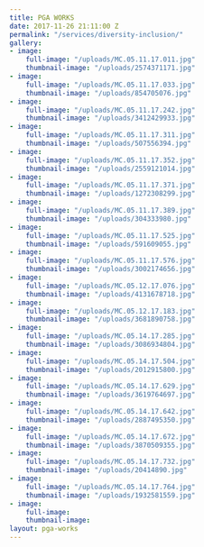```yaml
---
title: PGA WORKS
date: 2017-11-26 21:11:00 Z
permalink: "/services/diversity-inclusion/"
gallery:
- image:
    full-image: "/uploads/MC.05.11.17.011.jpg"
    thumbnail-image: "/uploads/2574371171.jpg"
- image:
    full-image: "/uploads/MC.05.11.17.033.jpg"
    thumbnail-image: "/uploads/854705076.jpg"
- image:
    full-image: "/uploads/MC.05.11.17.242.jpg"
    thumbnail-image: "/uploads/3412429933.jpg"
- image:
    full-image: "/uploads/MC.05.11.17.311.jpg"
    thumbnail-image: "/uploads/507556394.jpg"
- image:
    full-image: "/uploads/MC.05.11.17.352.jpg"
    thumbnail-image: "/uploads/2559121014.jpg"
- image:
    full-image: "/uploads/MC.05.11.17.371.jpg"
    thumbnail-image: "/uploads/1272308299.jpg"
- image:
    full-image: "/uploads/MC.05.11.17.389.jpg"
    thumbnail-image: "/uploads/304333980.jpg"
- image:
    full-image: "/uploads/MC.05.11.17.525.jpg"
    thumbnail-image: "/uploads/591609055.jpg"
- image:
    full-image: "/uploads/MC.05.11.17.576.jpg"
    thumbnail-image: "/uploads/3002174656.jpg"
- image:
    full-image: "/uploads/MC.05.12.17.076.jpg"
    thumbnail-image: "/uploads/4131678718.jpg"
- image:
    full-image: "/uploads/MC.05.12.17.183.jpg"
    thumbnail-image: "/uploads/3681890758.jpg"
- image:
    full-image: "/uploads/MC.05.14.17.285.jpg"
    thumbnail-image: "/uploads/3086934804.jpg"
- image:
    full-image: "/uploads/MC.05.14.17.504.jpg"
    thumbnail-image: "/uploads/2012915800.jpg"
- image:
    full-image: "/uploads/MC.05.14.17.629.jpg"
    thumbnail-image: "/uploads/3619764697.jpg"
- image:
    full-image: "/uploads/MC.05.14.17.642.jpg"
    thumbnail-image: "/uploads/2887495350.jpg"
- image:
    full-image: "/uploads/MC.05.14.17.672.jpg"
    thumbnail-image: "/uploads/3870509355.jpg"
- image:
    full-image: "/uploads/MC.05.14.17.732.jpg"
    thumbnail-image: "/uploads/20414890.jpg"
- image:
    full-image: "/uploads/MC.05.14.17.764.jpg"
    thumbnail-image: "/uploads/1932581559.jpg"
- image:
    full-image: 
    thumbnail-image: 
layout: pga-works
---
```


